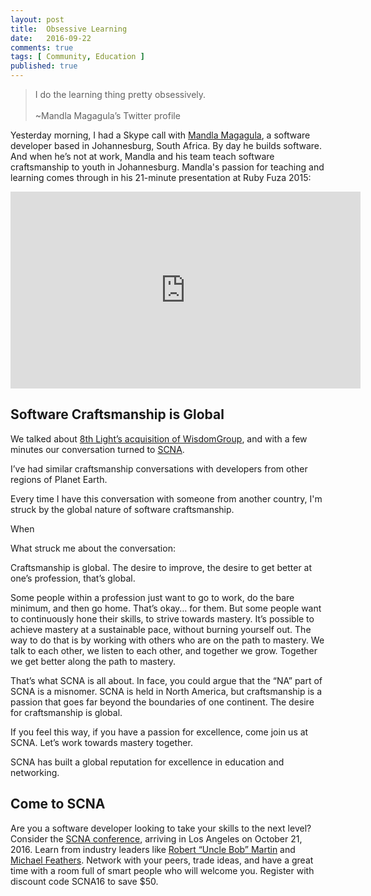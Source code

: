 ```yaml
---
layout: post
title:  Obsessive Learning
date:   2016-09-22
comments: true
tags: [ Community, Education ]
published: true
---
```


>I do the learning thing pretty obsessively.<br/>&nbsp;<br/>~Mandla Magagula’s Twitter profile

Yesterday morning, I had a Skype call with [Mandla Magagula](https://twitter.com/mandlamag), a software developer based in Johannesburg, South Africa. By day he builds software. And when he’s not at work, Mandla and his team teach software craftsmanship to youth in Johannesburg. Mandla's passion for teaching and learning comes through in his 21-minute presentation at Ruby Fuza 2015:

<center>
<iframe width="560" height="315" src="https://www.youtube.com/embed/m4JPMSRf4hY?rel=0&amp;showinfo=0" frameborder="0" allowfullscreen></iframe>
</center>

<!--more-->

## Software Craftsmanship is Global

We talked about [8th Light’s acquisition of WisdomGroup](https://8thlight.com/blog/paul-pagel/2016/09/12/8th-light-acquisition-wisdomgroup.html), and with a few minutes our conversation turned to [SCNA](http://scna.softwarecraftsmanship.com/).

I’ve had similar craftsmanship conversations with developers from other regions of Planet Earth.

Every time I have this conversation with someone from another country, I'm struck by the global nature of software craftsmanship.

When

What struck me about the conversation:

Craftsmanship is global.
The desire to improve, the desire to get better at one’s profession, that’s global.

Some people within a profession just want to go to work, do the bare minimum, and then go home. That’s okay… for them.
But some people want to continuously hone their skills, to strive towards mastery.
It’s possible to achieve mastery at a sustainable pace, without burning yourself out. The way to do that is by working with others who are on the path to mastery. We talk to each other, we listen to each other, and together we grow. Together we get better along the path to mastery.

That’s what SCNA is all about. In face, you could argue that the “NA” part of SCNA is a misnomer. SCNA is held in North America, but craftsmanship is a passion that goes far beyond the boundaries of one continent. The desire for craftsmanship is global.

If you feel this way, if you have a passion for excellence, come join us at SCNA. Let’s work towards mastery together.

SCNA has built a global reputation for excellence in education and networking.

## Come to SCNA

Are you a software developer looking to take your skills to the next level? Consider the [SCNA conference](http://scna.softwarecraftsmanship.com/), arriving in Los Angeles on October 21, 2016. Learn from industry leaders like [Robert “Uncle Bob” Martin](https://twitter.com/unclebobmartin) and [Michael Feathers](https://twitter.com/unclebobmartin). Network with your peers, trade ideas, and have a great time with a room full of smart people who will welcome you. Register with discount code SCNA16 to save $50.
